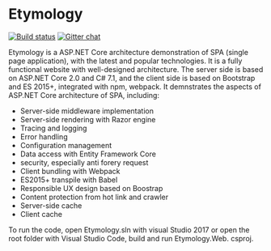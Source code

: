 # Etymology

[![Build status](https://ci.appveyor.com/api/projects/status/osj54c5cd3kafd99?svg=true)](https://ci.appveyor.com/project/Dixin/Etymology)
[![Gitter chat](https://badges.gitter.im/ChineseEtymology/gitter.png)](https://gitter.im/ChineseEtymology)

Etymology is a ASP.NET Core architecture demonstration of SPA (single page application), with the latest and popular technologies. It is a fully functional website with well-designed architecture. The server side is based on ASP.NET Core 2.0 and C# 7.1, and the client side is based on Bootstrap and ES 2015+, integrated with npm, webpack. It demnstrates the aspects of ASP.NET Core architecture of SPA, including:
- Server-side middleware implementation
- Server-side rendering with Razor engine
- Tracing and logging
- Error handling
- Configuration management
- Data access with Entity Framework Core
- security, especially anti forery request
- Client bundling with Webpack
- ES2015+ transpile with Babel
- Responsible UX design based on Boostrap
- Content protection from hot link and crawler
- Server-side cache
- Client cache

To run the code, open Etymology.sln with visual Studio 2017 or open the root folder with Visual Studio Code, build and run Etymology.Web. csproj.
